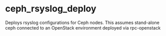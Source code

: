 # ceph_rsyslog_deploy
Deploys rsyslog configurations for Ceph nodes. This assumes stand-alone ceph connected to an OpenStack environment deployed via rpc-openstack
